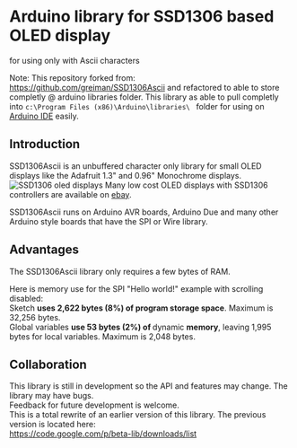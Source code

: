 # Arduino library for SSD1306 based OLED display
for using only with Ascii characters

Note: This repository forked from: https://github.com/greiman/SSD1306Ascii
and refactored to able to store completly @ arduino libraries folder.
This library as able to pull completly into ```c:\Program Files (x86)\Arduino\libraries\ ``` folder for using on [Arduino IDE](https://www.arduino.cc/en/main/software) easily.

## Introduction
SSD1306Ascii is an unbuffered character only library for small OLED
displays like the Adafruit 1.3" and 0.96" Monochrome displays.
![SSD1306 oled displays](https://raw.githubusercontent.com/bbkbarbar/Arduino-SSD1306Ascii/master/ssd1306sample.jpg)
Many low cost OLED displays with SSD1306 controllers are available on [ebay](http://www.ebay.com/sch/i.html?_odkw=ssd1306+display+module&_sop=15&_osacat=0&_from=R40&_trksid=p2045573.m570.l1313.TR0.TRC0.H0.Xssd1306+display+i2c.TRS0&_nkw=ssd1306+display+i2c&_sacat=0).

SSD1306Ascii runs on Arduino AVR boards, Arduino Due and many other
Arduino style boards that have the SPI or Wire library.

## Advantages
The SSD1306Ascii library only requires a few bytes of RAM.

Here is memory use for the SPI "Hello world!" example with
scrolling disabled: <br>
Sketch <b>uses 2,622 bytes (8%) of program storage space</b>.
Maximum is 32,256 bytes. <br>
Global variables <b>use 53 bytes (2%) of </b>dynamic <b>memory</b>, leaving 1,995
bytes for local variables. Maximum is 2,048 bytes.

## Collaboration
This library is still in development so the API and features may
change. The library may have bugs. <br>
Feedback for future development is welcome.<br>
This is a total rewrite of an earlier version of this library.
The previous version is located here: <br>
https://code.google.com/p/beta-lib/downloads/list
